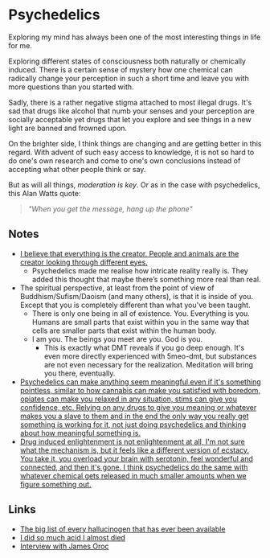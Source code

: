 # Psychedelics
Exploring my mind has always been one of the most interesting things in life for me.

Exploring different states of consciousness both naturally or chemically induced. There is a certain sense of mystery how one chemical can radically change your perception in such a short time and leave you with more questions than you started with.

Sadly, there is a rather negative stigma attached to most illegal drugs. It's sad that drugs like alcohol that numb your senses and your perception are socially acceptable yet drugs that let you explore and see things in a new light are banned and frowned upon.

On the brighter side, I think things are changing and are getting better in this regard. With advent of such easy access to knowledge, it is not so hard to do one's own research and come to one's own conclusions instead of accepting what other people think or say.

But as will all things, _moderation is key_. Or as in the case with psychedelics, this Alan Watts quote:

> _"When you get the message, hang up the phone"_

## Notes
- [I believe that everything is the creator. People and animals are the creator looking through different eyes.](https://www.reddit.com/r/Psychonaut/comments/7811jc/have_psychedelic_experiences_changed_your_view_of/doq5ia1/)
	- Psychedelics made me realise how intricate reality really is. They added this thought that maybe there’s something more real than real.
- The spiritual perspective, at least from the point of view of Buddhism/Sufism/Daoism (and many others), is that it is inside of you. Except that you is completely different than what you've been taught.
	- There is only one being in all of existence. You. Everything is you. Humans are small parts that exist within you in the same way that cells are smaller parts that exist within the human body.
	- I am you. The beings you meet are you. God is you.
		- This is exactly what DMT reveals if you go deep enough. It's even more directly experienced with 5meo-dmt, but substances are not even necessary for the realization. Meditation will bring you there, eventually.
- [Psychedelics can make anything seem meaningful even if it's something pointless, similar to how cannabis can make you satisfied with boredom, opiates can make you relaxed in any situation, stims can give you confidence, etc. Relying on any drugs to give you meaning or whatever makes you a slave to them and in the end the only way you really get something is working for it, not just doing psychedelics and thinking about how meaningful something is.](https://www.reddit.com/r/RationalPsychonaut/comments/7b7kxu/how_have_psychedelics_changed_your_life_if_at_all/)
- [Drug induced enlightenment is not enlightenment at all, I'm not sure what the mechanism is, but it feels like a different version of ecstacy. You take it, you overload your brain with serotonin, feel wonderful and connected, and then it's gone. I think psychedelics do the same with whatever chemical gets released in much smaller amounts when we figure something out.](https://www.reddit.com/r/Drugs/comments/4whrnx/i_did_so_much_acid_i_almost_died/d67p6sd/ "permalink")

## Links
- [The big list of every hallucinogen that has ever been available](https://www.reddit.com/r/Drugs/comments/616do6/the_big_list_of_every_hallucinogen_that_has_ever/)
- [I did so much acid I almost died](https://www.reddit.com/r/Drugs/comments/4whrnx/i_did_so_much_acid_i_almost_died/)
- [Interview with James Oroc](https://www.youtube.com/watch?v=ZVBpIzFr8wM)